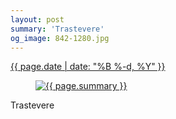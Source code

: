 ```yaml
---
layout: post
summary: 'Trastevere'
og_image: 842-1280.jpg
---
```


<p>
 <time>
  <a href="/842">
   {{ page.date | date: "%B %-d, %Y" }}
  </a>
 </time>
 <a href="/842">
  <figure data-taken="6/2/2019">
   <img alt="{{ page.summary }}" sizes="(min-width: 700px) 50vw, calc(100vw - 2rem)" src="{{ site.assets_url }}/842-640.jpg" srcset="{{ site.assets_url }}/842-320.jpg 320w, {{ site.assets_url }}/842-640.jpg 640w, {{ site.assets_url }}/842-960.jpg 960w, {{ site.assets_url }}/842-1280.jpg 1280w"/>
  </figure>
 </a>
 <span>
  Trastevere
 </span>
</p>
